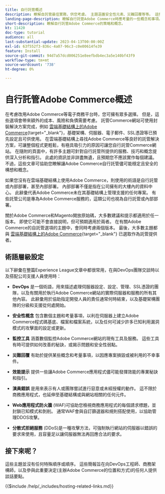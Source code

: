 ```yaml
---
title: 自行託管概述
description: 瞭解自託管最佳實務，供您考慮。 主題涵蓋安全性元素、災難回覆等等。 這些主題旨在協助已決定託管自己Adobe Commerce版本的公司。 呈現的專案並非全包容，但應提供各種良好的概念，以推廣安全、穩定且可復原的網站。
landing-page-description: 瞭解自行託管Adobe Commerce時應考量的一些概念和事項。
short-description: 瞭解自行託管Adobe Commerce的策略和概念。
kt: 11420
doc-type: tutorial
audience: all
last-substantial-update: 2023-04-13T00:00:00Z
exl-id: 63f552f3-836c-4a07-96c3-c0e00614fe39
feature: Install
source-git-commit: 94d7a57dcd006251e8eefbdb4ec3a5e140bf43f9
workflow-type: tm+mt
source-wordcount: '738'
ht-degree: 0%

---
```


# 自行託管Adobe Commerce概述

在考慮改用Adobe Commerce等電子商務平台時，您可擁有眾多選擇。 但是，這些選項會帶來額外的成本、風險和負債需要考慮。 託管Commerce網站可使用封裝解決方案完成，例如 [雲端基礎結構上的Adobe Commerce](https://experienceleague.adobe.com/docs/commerce-learn/tutorials/getting-started/cloud/1-overview.html){target="_blank"}，基礎架構、伺服器、電子郵件、SSL憑證等已預先設定且可供使用。 在雲端基礎結構上尋找Adobe Commerce等良好的託管解決方案，可讓整個程式更輕鬆，有極具吸引力的原因可讓您自行託管Commerce網站。 在隨附的頁面中，有許多主題可針對自行託管所提供的服務、技巧和概念提供深入分析和指引。 此處的資訊並非詳盡無遺，且預期您不應該實作每個建議。 不過，這些文章可協助您瞭解讓Adobe Commerce自行託管儘可能穩定且安全的構想和概念。

如果您沒有在雲端基礎結構上使用Adobe Commerce，則使用的術語是自行託管或內部部署，甚至內部部署。 內部部署不僅是指在公司擁有的大樓內的資料中心。 此辭彙代表Adobe Commerce未在其基礎結構上管理支援的任何專案。 有些託管公司是專為Adobe Commerce服務的，這類公司也視為自行託管或內部部署。

關於Adobe Commerce和Magento開放原始碼，大多數建議和提示都適用於任一版本。 即使它可能不會直接說明，但可預期適用於兩者。 在有關Adobe Commerce的自託管選項的主題中，會同時考慮兩個版本。 最後，大多數主題都與 [雲端基礎結構上的Adobe Commerce](https://experienceleague.adobe.com/docs/commerce-learn/tutorials/getting-started/cloud/1-overview.html){target="_blank"} 已選取作為託管提供者。

## 術語層級設定

以下辭彙在整篇Experience League文章中都很常用，在與DevOps團隊交談時以及搭配公司支援人員使用時：

* **DevOps** 是一個術語，用來描述處理伺服器設定、設定、管理、SSL憑證的團隊，以及有關用於執行Adobe Commerce網站的實際伺服器和服務的所有其他內容。 此辭彙用於協助指定開發人員的責任通常何時結束，以及基礎架構團隊的分級和支援從何處開始。

* **安全性概念** 包含數個主題和考量事項，以利在伺服器上建立Adobe Commerce程式碼基底、檔案和檔案系統，以及任何可減少許多已知利用漏洞模式的攻擊面的設定或更新。

* **監控工具** 涵蓋數個監控Adobe Commerce網站的現有工具及服務。 這些工具有時可提供如何改善的秘訣，或揭示問題和安全性弱點。

* **災難回覆** 有助於提供某些概念和考量事項，以因應專案損毀或被利用的不幸事件。

* **效能提示** 提供一些讓Adobe Commerce應用程式儘可能發揮效能的專業秘訣和指引。

* **演員錯誤** 是用來表示有人或團隊嘗試進行惡意或未經授權的動作。 這不限於商務應用程式，也延伸至基礎結構或與網站相關的任何元件。

* **Web應用程式防火牆** (WAF)可協助您檢視商務應用程式的每個請求標題，並封鎖已知模式和剝削。 通常WAF會與自訂篩選器和規則搭配使用，以協助管理DDOS攻擊。

* **分散式拒絕服務** (DDoS)是一種攻擊方法，可強制執行網站的伺服器以錯誤的要求來使用，且容量足以讓伺服器無法再回應合法的要求。

## 接下來呢？

這些主題並沒有任何特殊順序或順序。 這些簡報旨在向DevOps工程師、商務架構師，以及參與此重要決定(主辦Adobe Commerce的位置和方式)的任何人提供談話要點。

{{$include /help/_includes/hosting-related-links.md}}
